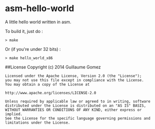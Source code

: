 asm-hello-world
===============

A little hello world written in asm.

To build it, just do :

```Shell
> make
```

Or (if you're under 32 bits) :

```Shell
> make hello_world_x86
```

##License
	Copyright (c) 2014 Guillaume Gomez

	Licensed under the Apache License, Version 2.0 (the "License");
	you may not use this file except in compliance with the License.
	You may obtain a copy of the License at

	http://www.apache.org/licenses/LICENSE-2.0

	Unless required by applicable law or agreed to in writing, software
	distributed under the License is distributed on an "AS IS" BASIS,
	WITHOUT WARRANTIES OR CONDITIONS OF ANY KIND, either express or implied.
	See the License for the specific language governing permissions and
	limitations under the License.